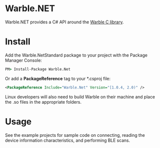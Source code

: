 # Warble.NET
Warble.NET provides a C# API around the [Warble C library](https://github.com/mbientlab/Warble).

# Install
Add the Warble.NetStandard package to your project with the Package Manager Console:

```bat
PM> Install-Package Warble.Net
```

Or add a **PackageReference** tag to your *.csproj file:
```xml
<PackageReference Include="Warble.Net" Version="[1.0.4, 2.0)" />
```

Linux developers will also need to build Warble on their machine and place the .so files in the appropriate folders.  

# Usage
See the example projects for sample code on connecting, reading the device information characteristics, and performing BLE scans.
